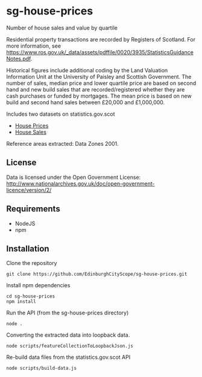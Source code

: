 # sg-house-prices
Number of house sales and value by quartile

Residential property transactions are recorded by Registers of Scotland. For more information, see https://www.ros.gov.uk/_data/assets/pdffile/0020/3935/StatisticsGuidanceNotes.pdf.

Historical figures include additional coding by the Land Valuation Information Unit at the University of Paisley and Scottish Government. The number of sales, median price and lower quartile price are based on second hand and new build sales that are recorded/registered whether they are cash purchases or funded by mortgages. The mean price is based on new build and second hand sales between £20,000 and £1,000,000.

Includes two datasets on statistics.gov.scot
* [House Prices](http://statistics.gov.scot/data/house-sales-prices)
* [House Sales](http://statistics.gov.scot/data/house-sales)

Reference areas extracted: Data Zones 2001.

## License

Data is licensed under the Open Government License: http://www.nationalarchives.gov.uk/doc/open-government-licence/version/2/

## Requirements

- NodeJS
- npm

## Installation

Clone the repository

```
git clone https://github.com/EdinburghCityScope/sg-house-prices.git
```

Install npm dependencies

```
cd sg-house-prices
npm install
```

Run the API (from the sg-house-prices directory)

```
node .
```

Converting the extracted data into loopback data.

```
node scripts/featureCollectionToLoopbackJson.js
```

Re-build data files from the statistics.gov.scot API

```
node scripts/build-data.js
```
